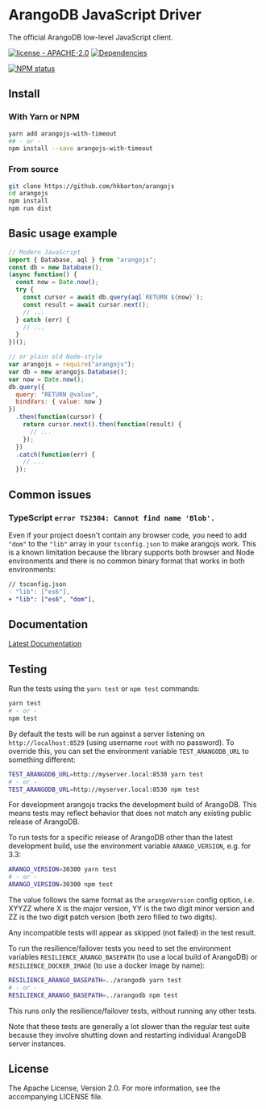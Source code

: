 # ArangoDB JavaScript Driver

The official ArangoDB low-level JavaScript client.

[![license - APACHE-2.0](https://img.shields.io/npm/l/arangojs.svg)](http://opensource.org/licenses/APACHE-2.0)
[![Dependencies](https://img.shields.io/david/arangodb/arangojs.svg)](https://david-dm.org/arangodb/arangojs)

[![NPM status](https://nodei.co/npm/arangojs.png?downloads=true&stars=true)](https://npmjs.org/package/arangojs)

## Install

### With Yarn or NPM

```sh
yarn add arangojs-with-timeout
## - or -
npm install --save arangojs-with-timeout
```

### From source

```sh
git clone https://github.com/hkbarton/arangojs
cd arangojs
npm install
npm run dist
```

## Basic usage example

```js
// Modern JavaScript
import { Database, aql } from "arangojs";
const db = new Database();
(async function() {
  const now = Date.now();
  try {
    const cursor = await db.query(aql`RETURN ${now}`);
    const result = await cursor.next();
    // ...
  } catch (err) {
    // ...
  }
})();

// or plain old Node-style
var arangojs = require("arangojs");
var db = new arangojs.Database();
var now = Date.now();
db.query({
  query: "RETURN @value",
  bindVars: { value: now }
})
  .then(function(cursor) {
    return cursor.next().then(function(result) {
      // ...
    });
  })
  .catch(function(err) {
    // ...
  });
```

## Common issues

### TypeScript `error TS2304: Cannot find name 'Blob'.`

Even if your project doesn't contain any browser code, you need to add `"dom"` to the `"lib"` array in your `tsconfig.json` to make arangojs work. This is a known limitation because the library supports both browser and Node environments and there is no common binary format that works in both environments:

```diff
// tsconfig.json
- "lib": ["es6"],
+ "lib": ["es6", "dom"],
```

## Documentation

[Latest Documentation](https://docs.arangodb.com/devel/Drivers/JS/)

## Testing

Run the tests using the `yarn test` or `npm test` commands:

```sh
yarn test
# - or -
npm test
```

By default the tests will be run against a server listening on
`http://localhost:8529` (using username `root` with no password). To
override this, you can set the environment variable `TEST_ARANGODB_URL` to
something different:

```sh
TEST_ARANGODB_URL=http://myserver.local:8530 yarn test
# - or -
TEST_ARANGODB_URL=http://myserver.local:8530 npm test
```

For development arangojs tracks the development build of ArangoDB. This means
tests may reflect behavior that does not match any existing public release of
ArangoDB.

To run tests for a specific release of ArangoDB other than the latest
development build, use the environment variable `ARANGO_VERSION`, e.g. for 3.3:

```sh
ARANGO_VERSION=30300 yarn test
# - or -
ARANGO_VERSION=30300 npm test
```

The value follows the same format as the `arangoVersion` config option,
i.e. XYYZZ where X is the major version, YY is the two digit minor version
and ZZ is the two digit patch version (both zero filled to two digits).

Any incompatible tests will appear as skipped (not failed) in the test result.

To run the resilience/failover tests you need to set the environment variables
`RESILIENCE_ARANGO_BASEPATH` (to use a local build of ArangoDB) or
`RESILIENCE_DOCKER_IMAGE` (to use a docker image by name):

```sh
RESILIENCE_ARANGO_BASEPATH=../arangodb yarn test
# - or -
RESILIENCE_ARANGO_BASEPATH=../arangodb npm test
```

This runs only the resilience/failover tests, without running any other tests.

Note that these tests are generally a lot slower than the regular test suite
because they involve shutting down and restarting individual ArangoDB server
instances.

## License

The Apache License, Version 2.0. For more information, see the accompanying
LICENSE file.
